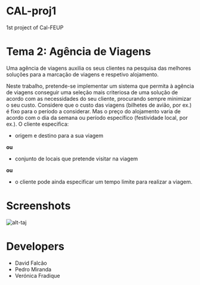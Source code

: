 # CAL-proj1
1st project of Cal-FEUP

# Tema 2: Agência de Viagens
Uma agência de viagens auxilia os seus clientes na pesquisa das melhores soluções para a marcação de viagens e respetivo alojamento.

Neste trabalho, pretende-se implementar um sistema que permita à agência de viagens conseguir uma seleção mais criteriosa de uma solução de acordo com as necessidades do seu cliente, procurando sempre minimizar o seu custo.
Considere que o custo das viagens (bilhetes de avião, por ex.) é fixo para o período a considerar. Mas o preço do alojamento varia de acordo com o dia da semana ou período específico (festividade local, por ex.).
O cliente especifica:
- origem e destino para a sua viagem

**ou**

- conjunto de locais que pretende visitar na viagem

**ou**

- o cliente pode ainda especificar um tempo limite para realizar a viagem.

# Screenshots
![alt-taj](http://image.prntscr.com/image/09fc84384f634ef49fe234d86b11deb8.png)

# Developers
- David Falcão
- Pedro Miranda
- Verónica Fradique
